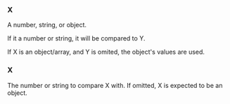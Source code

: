 ### X

A number, string, or object.

If it a number or string, it will be compared to Y.

If X is an object/array, and Y is omited, the object's values are used.

### X

The number or string to compare X with.  If omitted, X is expected to be an object.